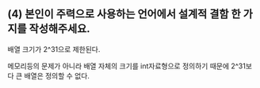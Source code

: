 (4) 본인이 주력으로 사용하는 언어에서 설계적 결함 한 가지를 작성해주세요.
---

배열 크기가 2^31으로 제한된다.

메모리등의 문제가 아니라 배열 자체의 크기를 int자료형으로 정의하기 때문에 2^31보다 큰 배열은 정의할 수 없다.
